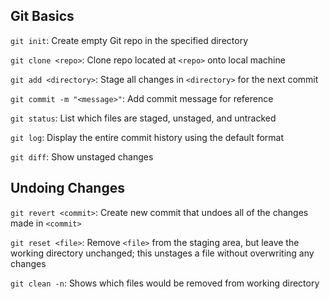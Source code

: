## Git Basics

`git init`: Create empty Git repo in the specified directory

`git clone <repo>`: Clone repo located at `<repo>` onto local machine

`git add <directory>`: Stage all changes in `<directory>` for the next commit

`git commit -m "<message>"`: Add commit message for reference

`git status`: List which files are staged, unstaged, and untracked

`git log`: Display the entire commit history using the default format

`git diff`: Show unstaged changes

## Undoing Changes

`git revert <commit>`: Create new commit that undoes all of the changes made in `<commit>`

`git reset <file>`: Remove `<file>` from the staging area, but leave the working directory unchanged; this unstages a file without overwriting any changes

`git clean -n`: Shows which files would be removed from working directory

